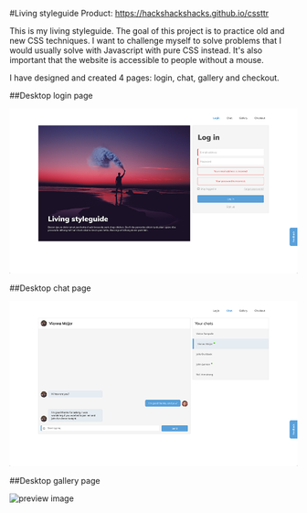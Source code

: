 #Living styleguide
Product: https://hackshackshacks.github.io/cssttr

This is my living styleguide. The goal of this project is to practice old and new CSS techniques. I want to challenge myself to solve problems that I would usually solve with Javascript with pure CSS instead. It's also important that the website is accessible to people without a mouse. 

I have designed and created 4 pages: login, chat, gallery and checkout.

##Desktop login page

![preview image](/assets/images/login_desk.png)

##Desktop chat page

![preview image](/assets/images/chat_desk.png)

##Desktop gallery page

![preview image](/assets/images/gallery_desk.png)